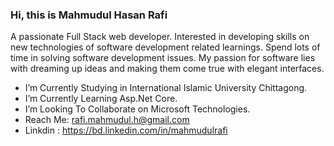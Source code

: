 ### Hi, this is Mahmudul Hasan Rafi

A passionate Full Stack web developer. Interested in developing skills on new technologies of software development related learnings. Spend lots of time in solving software development issues. My passion for software lies with dreaming up ideas and making them come true with elegant interfaces.

- I’m Currently Studying in International Islamic University Chittagong.
- I’m Currently Learning Asp.Net Core.
- I’m Looking To Collaborate on Microsoft Technologies.
- Reach Me: rafi.mahmudul.h@gmail.com
- Linkdin :  https://bd.linkedin.com/in/mahmudulrafi

